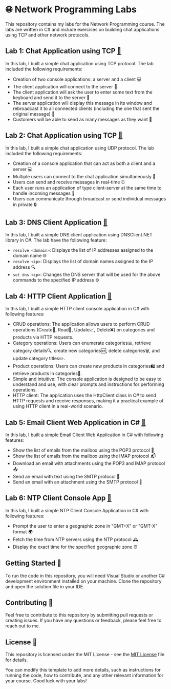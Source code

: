 # 🌐 Network Programming Labs

This repository contains my labs for the Network Programming course. The labs are written in C# and include exercises on building chat applications using TCP and other network protocols.

## Lab 1: Chat Application using TCP [🔗](https://github.com/BarganConstantin/Network_Programming/tree/main/Lab%231)

In this lab, I built a simple chat application using TCP protocol. The lab included the following requirements:

- Creation of two console applications: a server and a client 💻
- The client application will connect to the server 🤝
- The client application will ask the user to enter some text from the keyboard and send it to the server 💬
- The server application will display this message in its window and rebroadcast it to all connected clients (including the one that sent the original message) 📩
- Customers will be able to send as many messages as they want 🔄

## Lab 2: Chat Application using TCP [🔗](https://github.com/BarganConstantin/Network_Programming/tree/main/Lab%232)

In this lab, I built a simple chat application using UDP protocol. The lab included the following requirements:

- Creation of a console application that can act as both a client and a server 💻
- Multiple users can connect to the chat application simultaneously 👥
- Users can send and receive messages in real-time ⏰
- Each user runs an application of type client-server at the same time to handle incoming messages 📱
- Users can communicate through broadcast or send individual messages in private 🔒

## Lab 3:  DNS Client Application [🔗](https://github.com/BarganConstantin/Network_Programming/tree/main/Lab%233)

In this lab, I built a simple DNS client application using DNSClient.NET library in C#. The lab have the following feature:

- `resolve <domain>`: Displays the list of IP addresses assigned to the domain name 🌐
- `resolve <ip>`: Displays the list of domain names assigned to the IP address 🔍
- `set dns <ip>`: Changes the DNS server that will be used for the above commands to the specified IP address ⚙️

## Lab 4: HTTP Client Application [🔗](https://github.com/BarganConstantin/Network_Programming/tree/main/Lab%234)

In this lab, I built a simple HTTP client console application in C# with following features: 

- CRUD operations: The application allows users to perform CRUD operations (Create📝, Read📖, Update📈, Delete❌) on categories and products via HTTP requests.
- Category operations: Users can enumerate categories📊, retrieve category details🔍, create new categories🆕, delete categories🗑️, and update category titles✏️.
- Product operations: Users can create new products in categories🛍️ and retrieve products in categories🔎.
- Simple and intuitive: The console application is designed to be easy to understand and use, with clear prompts and instructions for performing operations.
- HTTP client: The application uses the HttpClient class in C# to send HTTP requests and receive responses, making it a practical example of using HTTP client in a real-world scenario.

## Lab 5: Email Client Web Application in C# [🔗](https://github.com/BarganConstantin/Network_Programming/tree/main/Lab%235)
In this lab, I built a simple Email Client Web Application in C# with following features: 

- Show the list of emails from the mailbox using the POP3 protocol 📩
- Show the list of emails from the mailbox using the IMAP protocol 📬
- Download an email with attachments using the POP3 and IMAP protocol 📤
- Send an email with text using the SMTP protocol 📨
- Send an email with an attachment using the SMTP protocol 📎

## Lab 6: NTP Client Console App [🔗](https://github.com/BarganConstantin/Network_Programming/tree/main/Lab%236)
In this lab, I built a simple NTP Client Console Application in C# with following features: 

- Prompt the user to enter a geographic zone in "GMT+X" or "GMT-X" format 🌍
- Fetch the time from NTP servers using the NTP protocol 🕰️
- Display the exact time for the specified geographic zone ⏰

## Getting Started 🚀

To run the code in this repository, you will need Visual Studio or another C# development environment installed on your machine. Clone the repository and open the solution file in your IDE.

## Contributing 🤝

Feel free to contribute to this repository by submitting pull requests or creating issues. If you have any questions or feedback, please feel free to reach out to me.

## License 📝

This repository is licensed under the MIT License - see the [MIT License](https://opensource.org/licenses/MIT) file for details.

You can modify this template to add more details, such as instructions for running the code, how to contribute, and any other relevant information for your course. Good luck with your labs!
